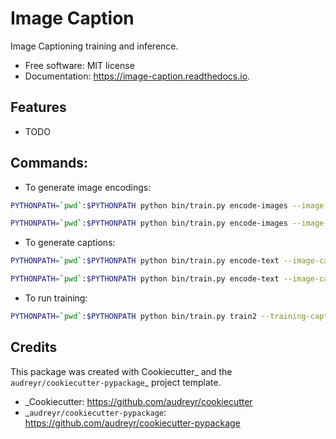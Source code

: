 # Image Caption

Image Captioning training and inference.


* Free software: MIT license
* Documentation: https://image-caption.readthedocs.io.


## Features

* TODO

## Commands:

* To generate image encodings:

```bash
PYTHONPATH=`pwd`:$PYTHONPATH python bin/train.py encode-images --image-ids-path data/flickr8k/dataset/Flickr8k_text/Flickr_8k.trainImages.txt --im-dir data/flickr8k/dataset/Flickr8k_Dataset --output-encodings data/gen2/train_image_encodings.pkl
```

```bash
PYTHONPATH=`pwd`:$PYTHONPATH python bin/train.py encode-images --image-ids-path data/flickr8k/dataset/Flickr8k_text/Flickr_8k.testImages.txt --im-dir data/flickr8k/dataset/Flickr8k_Dataset --output-encodings data/gen2/test_image_encodings.pkl
```

* To generate captions:

```bash
PYTHONPATH=`pwd`:$PYTHONPATH python bin/train.py encode-text --image-captions-path data/flickr8k/dataset/Flickr8k_text/Flickr8k.token.txt --imids-path data/flickr8k/dataset/Flickr8k_text/Flickr_8k.trainImages.txt --output-path data/gen2/train_captions.tsv
```

```bash
PYTHONPATH=`pwd`:$PYTHONPATH python bin/train.py encode-text --image-captions-path data/flickr8k/dataset/Flickr8k_text/Flickr8k.token.txt --imids-path data/flickr8k/dataset/Flickr8k_text/Flickr_8k.testImages.txt --output-path data/gen2/test_captions.tsv
```

* To run training:

```bash
PYTHONPATH=`pwd`:$PYTHONPATH python bin/train.py train2 --training-captions-path data/gen2/train_captions.tsv --test-captions-path data/gen2/test_captions.tsv --train-image-encodings-path data/gen2/train_image_encodings.pkl --test-image-encodings-path data/gen2/test_image_encodings.pkl --num-epochs 100 --output-prefix data/gen2/model1.h5
```

## Credits

This package was created with Cookiecutter_ and the `audreyr/cookiecutter-pypackage`_ project template.

* _Cookiecutter: https://github.com/audreyr/cookiecutter
* _`audreyr/cookiecutter-pypackage`: https://github.com/audreyr/cookiecutter-pypackage
